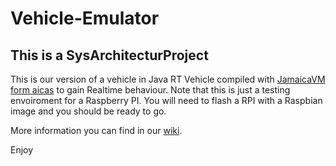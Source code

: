 # Vehicle-Emulator
## This is a SysArchitecturProject

This is our version of a vehicle in Java RT Vehicle compiled with [JamaicaVM form aicas](https://www.aicas.com/cms/) to gain Realtime behaviour. Note that this is just a testing envoiroment for a Raspberry PI. You will need to flash a RPI with a Raspbian image and you should be ready to go.
   
More information you can find in our [wiki](https://github.com/DerZwergGimli/SysArchitecturProject/wiki).   

Enjoy   
